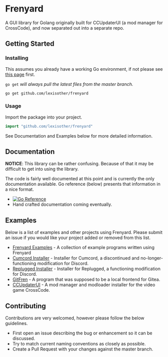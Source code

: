 # Frenyard

A GUI library for Golang originally built for CCUpdaterUI (a mod manager for CrossCode), and now separated out into a separate repo.

## Getting Started

### Installing

This assumes you already have a working Go environment, if not please see
[this page](https://golang.org/doc/install) first.

`go get` _will always pull the latest files from the master branch._

```sh
go get github.com/lexisother/frenyard
```

### Usage

Import the package into your project.

```go
import "github.com/lexisother/frenyard"
```

See Documentation and Examples below for more detailed information.

## Documentation

**NOTICE**: This library can be rather confusing.
Because of that it may be difficult to get into using the library.

The code is fairly well documented at this point and is currently
the only documentation available. Go reference (below) presents that information in a nice format.

- [![Go Reference](https://pkg.go.dev/badge/github.com/lexisother/frenyard.svg)](https://pkg.go.dev/github.com/lexisother/frenyard)
- Hand crafted documentation coming eventually.

## Examples

Below is a list of examples and other projects using Frenyard. Please submit
an issue if you would like your project added or removed from this list.

- [Frenyard Examples](https://github.com/lexisother/frenyard/tree/master/examples) - A collection of example programs written using Frenyard
- [Cumcord Installer](https://github.com/Cumcord/Impregnate) - Installer for Cumcord, a discontinued and no-longer-functioning modification for Discord.
- [Replugged Installer](https://github.com/replugged-org/installer) - Installer for Replugged, a functioning modification for Discord.
- [GitFren](https://github.com/lexisother/GitFren) - A program that was supposed to be a local frontend for Gitea.
- [CCUpdaterUI](https://github.com/dmitmel/CCUpdaterUI) - A mod manager and modloader installer for the video game CrossCode.

## Contributing

Contributions are very welcomed, however please follow the below guidelines.

- First open an issue describing the bug or enhancement so it can be
  discussed.
- Try to match current naming conventions as closely as possible.
- Create a Pull Request with your changes against the master branch.

